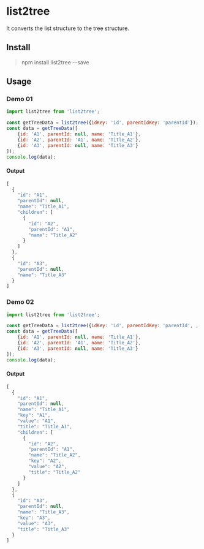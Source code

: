 # list2tree

It converts the list structure to the tree structure.

## Install

> npm install list2tree --save

## Usage

### Demo 01

```javascript
import list2tree from 'list2tree';

const getTreeData = list2tree({idKey: 'id', parentIdKey: 'parentId'});
const data = getTreeData([
    {id: 'A1', parentId: null, name: 'Title_A1'},
    {id: 'A2', parentId: 'A1', name: 'Title_A2'},
    {id: 'A3', parentId: null, name: 'Title_A3'}
]);
console.log(data);
```

#### Output
```javascript
[
  {
    "id": "A1",
    "parentId": null,
    "name": "Title_A1",
    "children": [
      {
        "id": "A2",
        "parentId": "A1",
        "name": "Title_A2"
      }
    ]
  },
  {
    "id": "A3",
    "parentId": null,
    "name": "Title_A3"
  }
]
```

### Demo 02

```javascript
import list2tree from 'list2tree';

const getTreeData = list2tree({idKey: 'id', parentIdKey: 'parentId', , newKey: {key: 'id', value: 'id', title: 'name'}});
const data = getTreeData([
    {id: 'A1', parentId: null, name: 'Title_A1'},
    {id: 'A2', parentId: 'A1', name: 'Title_A2'},
    {id: 'A3', parentId: null, name: 'Title_A3'}
]);
console.log(data);
```

#### Output
```javascript
[
  {
    "id": "A1",
    "parentId": null,
    "name": "Title_A1",
    "key": "A1",
    "value": "A1",
    "title": "Title_A1",
    "children": [
      {
        "id": "A2",
        "parentId": "A1",
        "name": "Title_A2",
        "key": "A2",
        "value": "A2",
        "title": "Title_A2"
      }
    ]
  },
  {
    "id": "A3",
    "parentId": null,
    "name": "Title_A3",
    "key": "A3",
    "value": "A3",
    "title": "Title_A3"
  }
]
```